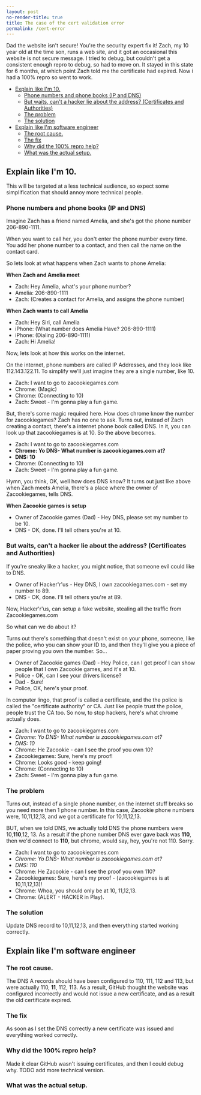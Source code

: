 ```yaml
---
layout: post
no-render-title: true
title: The case of the cert validation error
permalink: /cert-error
---
```


Dad the website isn't secure! You're the security expert fix it! Zach, my 10 year old at the time son, runs a web site, and it got an occasional this website is not secure message. I tried to debug, but couldn't get a consistent enough repro to debug, so had to move on. It stayed in this state for 6 months, at which point Zach told me the certificate had expired. Now i had a 100% repro so went to work.

<!-- prettier-ignore-start -->
<!-- vim-markdown-toc-start -->

- [Explain like I'm 10.](#explain-like-im-10)
    - [Phone numbers and phone books (IP and DNS)](#phone-numbers-and-phone-books-ip-and-dns)
    - [But waits, can't a hacker lie about the address? (Certificates and Authorities)](#but-waits-cant-a-hacker-lie-about-the-address-certificates-and-authorities)
    - [The problem](#the-problem)
    - [The solution](#the-solution)
- [Explain like I'm software engineer](#explain-like-im-software-engineer)
    - [The root cause.](#the-root-cause)
    - [The fix](#the-fix)
    - [Why did the 100% repro help?](#why-did-the-100-repro-help)
    - [What was the actual setup.](#what-was-the-actual-setup)

<!-- vim-markdown-toc-end -->
<!-- prettier-ignore-end -->

## Explain like I'm 10.

This will be targeted at a less technical audience, so expect some simplification that should annoy more technical people.

### Phone numbers and phone books (IP and DNS)

Imagine Zach has a friend named Amelia, and she's got the phone number 206-890-1111.

When you want to call her, you don't enter the phone number every time. You add her phone number to a contact, and then call the name on the contact card.

So lets look at what happens when Zach wants to phone Amelia:

**When Zach and Amelia meet**

- Zach: Hey Amelia, what's your phone number?
- Amelia: 206-890-1111
- Zach: (Creates a contact for Amelia, and assigns the phone number)

**When Zach wants to call Amelia**

- Zach: Hey Siri, call Amelia
- iPhone: (What number does Amelia Have? 206-890-1111)
- iPhone: (Dialing 206-890-1111)
- Zach: Hi Amelia!

Now, lets look at how this works on the internet.

On the internet, phone numbers are called IP Addresses, and they look like 112.143.122.11. To simplify we'll just imagine they are a single number, like 10.

- Zach: I want to go to zacookiegames.com
- Chrome: (Magic)
- Chrome: (Connecting to 10)
- Zach: Sweet - I'm gonna play a fun game.

But, there's some magic required here. How does chrome know the number for zacookiegames? Zach has no one to ask. Turns out, instead of Zach creating a contact, there's a internet phone book called DNS. In it, you can look up that zacookiegames is at 10. So the above becomes.

- Zach: I want to go to zacookiegames.com
- **Chrome: Yo DNS- What number is zacookiegames.com at?**
- **DNS: 10**
- Chrome: (Connecting to 10)
- Zach: Sweet - I'm gonna play a fun game.

Hymn, you think, OK, well how does DNS know? It turns out just like above when Zach meets Amelia, there's a place where the owner of Zacookiegames, tells DNS.

**When Zacookie games is setup**

- Owner of Zacookie games (Dad) - Hey DNS, please set my number to be 10.
- DNS - OK, done. I'll tell others you're at 10.

### But waits, can't a hacker lie about the address? (Certificates and Authorities)

If you're sneaky like a hacker, you might notice, that someone evil could like to DNS.

- Owner of Hacker'r'us - Hey DNS, I own zacookiegames.com - set my number to 89.
- DNS - OK, done. I'll tell others you're at 89.

Now, Hacker'r'us, can setup a fake website, stealing all the traffic from Zacookiegames.com

So what can we do about it?

Turns out there's something that doesn't exist on your phone, someone, like the police, who you can show your ID to, and then they'll give you a piece of paper proving you own the number. So...

- Owner of Zacookie games (Dad) - Hey Police, can I get proof I can show people that I own Zacookie games, and it's at 10.
- Police - OK, can I see your drivers license?
- Dad - Sure!
- Police, OK, here's your proof.

In computer lingo, that proof is called a certificate, and the the police is called the "certificate authority" or CA. Just like people trust the police, people trust the CA too. So now, to stop hackers, here's what chrome actually does.

- Zach: I want to go to zacookiegames.com
- _Chrome: Yo DNS- What number is zacookiegames.com at?_
- _DNS: 10_
- Chrome: He Zacookie - can I see the proof you own 10?
- Zacookiegames: Sure, here's my proof!
- Chrome: Looks good - keep going!
- Chrome: (Connecting to 10)
- Zach: Sweet - I'm gonna play a fun game.

### The problem

Turns out, instead of a single phone number, on the internet stuff breaks so you need more then 1 phone number. In this case, Zacookie phone numbers were, 10,11,12,13, and we got a certificate for 10,11,12,13.

BUT, when we told DNS, we actually told DNS the phone numbers were 10,**110**,12, 13. As a result if the phone number DNS ever gave back was **110**, then we'd connect to **110**, but chrome, would say, hey, you're not 110. Sorry.

- Zach: I want to go to zacookiegames.com
- _Chrome: Yo DNS- What number is zacookiegames.com at?_
- _DNS: 110_
- Chrome: He Zacookie - can I see the proof you own 110?
- Zacookiegames: Sure, here's my proof - (zacookiegames is at 10,11,12,13)!
- Chrome: Whoa, you should only be at 10, 11,12,13.
- Chrome: (ALERT - HACKER in Play).

### The solution

Update DNS record to 10,11,12,13, and then everything started working correctly.

## Explain like I'm software engineer

### The root cause.

The DNS A records should have been configured to 110, 111, 112 and 113, but were actually 110, **11**, 112, 113. As a result, GitHub thought the website was configured incorrectly and would not issue a new certificate, and as a result the old certificate expired.

### The fix

As soon as I set the DNS correctly a new certificate was issued and everything worked correctly.

### Why did the 100% repro help?

Made it clear GitHub wasn't issuing certificates, and then I could debug why. TODO add more technical version.

### What was the actual setup.
